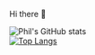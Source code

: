Hi there 👋

![Phil's GitHub stats](https://github-readme-stats.vercel.app/api?username=ph11x&count_private=true&theme=tokyonight&show_icons=true&repo=conversion-maker-ai)<br/>
[![Top Langs](https://github-readme-stats.vercel.app/api/top-langs/?username=ph11x&layout=compact&count_private=true&repo=conversion-maker-ai)](https://github.com/ph11x/github-readme-stats)
